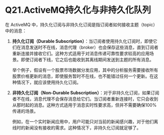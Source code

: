 # Q21.ActiveMQ持久化与非持久化队列

在 ActiveMQ 中，持久化订阅与非持久化订阅是指订阅者如何接收主题（topic）中的消息：

1. **持久化订阅（Durable Subscription）**：当订阅者使用持久化订阅时，即使它们在消息发送时不在线，消息代理（broker）也会保存这些消息，直到订阅者重新连接并接收它们。这种方式适用于对消息传递可靠性要求较高的应用场景。即使订阅者下线，它之后也能收到其离线期间发送到主题的所有消息。

   举个例子，假设有一个股票市场数据分发应用，其中的分析服务需要接收所有股票价格更新的消息，即使服务暂时不在线，也不能错过任何一个更新。在这种情况下，就应该使用持久化订阅。

2. **非持久化订阅（Non-Durable Subscription）**：对于非持久化订阅，如果订阅者不在线，消息代理不会保存消息给它们。当订阅者重新连接时，它只会收到从那时起的消息。这种方式适用于消息实时性要求高，但并不需要确保100%传递的场景。

   例如，在一个实时新闻应用中，用户可能只对当前的新闻感兴趣，对于他们离线时的新闻没有接收的需求。这种情况下，非持久化订阅就足够了。

